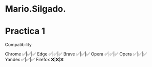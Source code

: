 # Mario.Silgado.
# Practica 1

Compatibility

Chrome	✅|✅|✅
Edge	✅|✅|✅
Brave	✅|✅|✅
Opera   ✅|✅|✅
Opera	✅|✅|✅
Yandex	✅|✅|✅
Firefox	❌|❌|❌